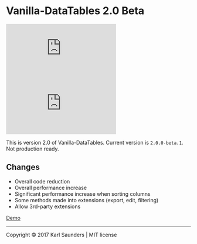 # Vanilla-DataTables 2.0 Beta

![](http://img.badgesize.io/Mobius1/Vanilla-DataTables/2.0/dist/vanilla-dataTables.min.js) ![](http://img.badgesize.io/Mobius1/Vanilla-DataTables/2.0/dist/vanilla-dataTables.min.js?compression=gzip&label=gzipped)

This is version 2.0 of Vanilla-DataTables. Current version is `2.0.0-beta.1`. Not production ready.

## Changes

* Overall code reduction
* Overall performance increase
* Significant performance increase when sorting columns
* Some methods made into extensions (export, edit, filtering)
* Allow 3rd-party extensions

[Demo](https://s.codepen.io/Mobius1/debug/VMQEzw)

---

Copyright © 2017 Karl Saunders | MIT license